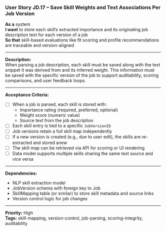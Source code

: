 ### User Story JD.17 – Save Skill Weights and Text Associations Per Job Version

**As a** system  
**I want** to store each skill’s extracted importance and its originating job description text for each version of a job  
**So that** skill-based evaluations like fit scoring and profile recommendations are traceable and version-aligned

---

**Description:**  
When parsing a job description, each skill must be saved along with the text snippet it was derived from and its inferred weight. This information must be saved with the specific version of the job to support auditability, scoring comparisons, and user feedback loops.

---

**Acceptance Criteria:**
- [ ] When a job is parsed, each skill is stored with:
  - Importance rating (required, preferred, optional)
  - Weight score (numeric value)
  - Source text from the job description
- [ ] Each skill entry is tied to a specific `JobVersionID`
- [ ] Job versions retain a full skill map independently
- [ ] If a new version is created (e.g., due to user edit), the skills are re-extracted and stored anew
- [ ] The skill map can be retrieved via API for scoring or UI rendering
- [ ] Data model supports multiple skills sharing the same text source and vice versa

---

**Dependencies:**
- NLP skill extraction model
- JobVersion schema with foreign key to Job
- SkillMapping table (or similar) to store skill metadata and source links
- Version control logic for job changes

---

**Priority:** High  
**Tags:** skill-mapping, version-control, job-parsing, scoring-integrity, auditability
